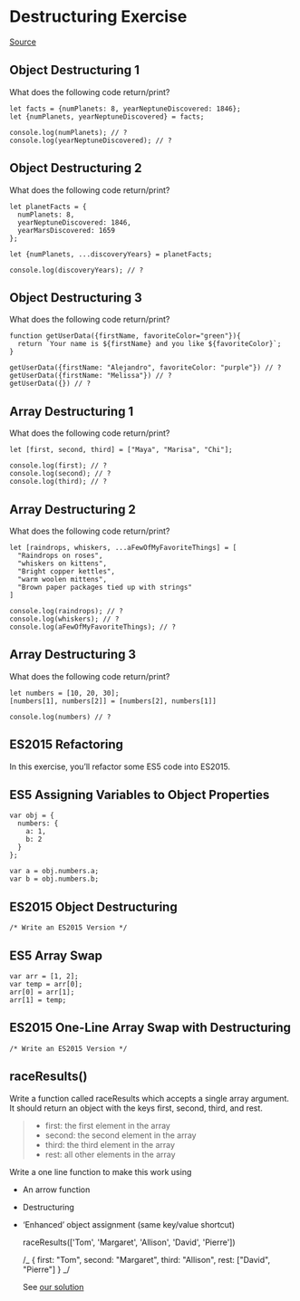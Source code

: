 # Destructuring Exercise

[Source](http://curric.rithmschool.com/springboard/exercises/js-destructuring/ "Permalink to Destructuring Exercise")

## Object Destructuring 1

What does the following code return/print?

    let facts = {numPlanets: 8, yearNeptuneDiscovered: 1846};
    let {numPlanets, yearNeptuneDiscovered} = facts;

    console.log(numPlanets); // ?
    console.log(yearNeptuneDiscovered); // ?

## Object Destructuring 2

What does the following code return/print?

    let planetFacts = {
      numPlanets: 8,
      yearNeptuneDiscovered: 1846,
      yearMarsDiscovered: 1659
    };

    let {numPlanets, ...discoveryYears} = planetFacts;

    console.log(discoveryYears); // ?

## Object Destructuring 3

What does the following code return/print?

    function getUserData({firstName, favoriteColor="green"}){
      return `Your name is ${firstName} and you like ${favoriteColor}`;
    }

    getUserData({firstName: "Alejandro", favoriteColor: "purple"}) // ?
    getUserData({firstName: "Melissa"}) // ?
    getUserData({}) // ?

## Array Destructuring 1

What does the following code return/print?

    let [first, second, third] = ["Maya", "Marisa", "Chi"];

    console.log(first); // ?
    console.log(second); // ?
    console.log(third); // ?

## Array Destructuring 2

What does the following code return/print?

    let [raindrops, whiskers, ...aFewOfMyFavoriteThings] = [
      "Raindrops on roses",
      "whiskers on kittens",
      "Bright copper kettles",
      "warm woolen mittens",
      "Brown paper packages tied up with strings"
    ]

    console.log(raindrops); // ?
    console.log(whiskers); // ?
    console.log(aFewOfMyFavoriteThings); // ?

## Array Destructuring 3

What does the following code return/print?

    let numbers = [10, 20, 30];
    [numbers[1], numbers[2]] = [numbers[2], numbers[1]]

    console.log(numbers) // ?

## ES2015 Refactoring

In this exercise, you’ll refactor some ES5 code into ES2015.

## ES5 Assigning Variables to Object Properties

    var obj = {
      numbers: {
        a: 1,
        b: 2
      }
    };

    var a = obj.numbers.a;
    var b = obj.numbers.b;

## ES2015 Object Destructuring

    /* Write an ES2015 Version */

## ES5 Array Swap

    var arr = [1, 2];
    var temp = arr[0];
    arr[0] = arr[1];
    arr[1] = temp;

## ES2015 One-Line Array Swap with Destructuring

    /* Write an ES2015 Version */

## raceResults()

Write a function called raceResults which accepts a single array argument. It should return an object with the keys first, second, third, and rest.

> - first: the first element in the array
> - second: the second element in the array
> - third: the third element in the array
> - rest: all other elements in the array

Write a one line function to make this work using

- An arrow function
- Destructuring
- ‘Enhanced’ object assignment (same key/value shortcut)

  raceResults(['Tom', 'Margaret', 'Allison', 'David', 'Pierre'])

  /_
  {
  first: "Tom",
  second: "Margaret",
  third: "Allison",
  rest: ["David", "Pierre"]
  }
  _/

  See [our solution](http://curric.rithmschool.com/springboard/exercises/js-destructuring/solution/index.html)
